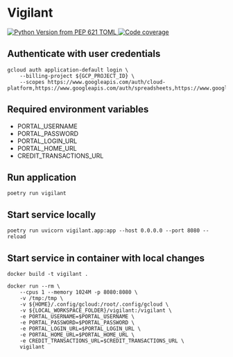 # Vigilant

<p align="left">
    <a href="https://www.python.org/doc/versions/" target="_blank">
        <img alt="Python Version from PEP 621 TOML" src="https://img.shields.io/python/required-version-toml?tomlFilePath=https%3A%2F%2Fraw.githubusercontent.com%2Fgcornejov%2Fvigilant%2Fmain%2Fpyproject.toml&logo=Python&labelColor=ffde57&color=4584b6" alt="Python version">
    </a>
    <a href="https://codecov.io/gh/gcornejov/vigilant">
        <img src="https://codecov.io/gh/gcornejov/vigilant/graph/badge.svg?token=VIWE3BIDB3" alt="Code coverage"/>
    </a>
</p>

## Authenticate with user credentials

```shell
gcloud auth application-default login \
    --billing-project ${GCP_PROJECT_ID} \
    --scopes https://www.googleapis.com/auth/cloud-platform,https://www.googleapis.com/auth/spreadsheets,https://www.googleapis.com/auth/drive
```

## Required environment variables

- PORTAL_USERNAME
- PORTAL_PASSWORD
- PORTAL_LOGIN_URL
- PORTAL_HOME_URL
- CREDIT_TRANSACTIONS_URL

## Run application

```shell
poetry run vigilant
```

## Start service locally

```shell
poetry run uvicorn vigilant.app:app --host 0.0.0.0 --port 8080 --reload
```

## Start service in container with local changes

```shell
docker build -t vigilant .

docker run --rm \
    --cpus 1 --memory 1024M -p 8080:8080 \
    -v /tmp:/tmp \
    -v ${HOME}/.config/gcloud:/root/.config/gcloud \
    -v ${LOCAL_WORKSPACE_FOLDER}/vigilant:/vigilant \
    -e PORTAL_USERNAME=$PORTAL_USERNAME \
    -e PORTAL_PASSWORD=$PORTAL_PASSWORD \
    -e PORTAL_LOGIN_URL=$PORTAL_LOGIN_URL \
    -e PORTAL_HOME_URL=$PORTAL_HOME_URL \
    -e CREDIT_TRANSACTIONS_URL=$CREDIT_TRANSACTIONS_URL \
    vigilant
```
